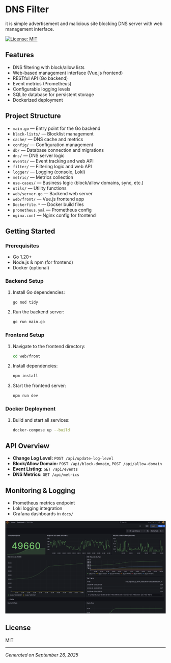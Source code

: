 # DNS Filter

it is simple advertisement and malicious site blocking DNS server with web management interface.

[![License: MIT](https://img.shields.io/badge/License-MIT-yellow.svg)](https://opensource.org/licenses/MIT)
## Features

- DNS filtering with block/allow lists
- Web-based management interface (Vue.js frontend)
- RESTful API (Go backend)
- Event metrics (Prometheus)
- Configurable logging levels
- SQLite database for persistent storage
- Dockerized deployment

## Project Structure

- `main.go` — Entry point for the Go backend
- `black-lists/` — Blocklist management
- `cache/` — DNS cache and metrics
- `config/` — Configuration management
- `db/` — Database connection and migrations
- `dns/` — DNS server logic
- `events/` — Event tracking and web API
- `filter/` — Filtering logic and web API
- `logger/` — Logging (console, Loki)
- `metric/` — Metrics collection
- `use-cases/` — Business logic (block/allow domains, sync, etc.)
- `utils/` — Utility functions
- `web/server.go` — Backend web server
- `web/front/` — Vue.js frontend app
- `Dockerfile.*` — Docker build files
- `prometheus.yml` — Prometheus config
- `nginx.conf` — Nginx config for frontend

## Getting Started

### Prerequisites
- Go 1.20+
- Node.js & npm (for frontend)
- Docker (optional)

### Backend Setup
1. Install Go dependencies:
   ```sh
   go mod tidy
   ```
2. Run the backend server:
   ```sh
   go run main.go
   ```

### Frontend Setup
1. Navigate to the frontend directory:
   ```sh
   cd web/front
   ```
2. Install dependencies:
   ```sh
   npm install
   ```
3. Start the frontend server:
   ```sh
   npm run dev
   ```

### Docker Deployment
1. Build and start all services:
   ```sh
   docker-compose up --build
   ```

## API Overview

- **Change Log Level:** `POST /api/update-log-level`
- **Block/Allow Domain:** `POST /api/block-domain`, `POST /api/allow-domain`
- **Event Listing:** `GET /api/events`
- **DNS Metrics:** `GET /api/metrics`

## Monitoring & Logging
- Prometheus metrics endpoint
- Loki logging integration
- Grafana dashboards in `docs/`

![img](docs/grafana-dashboard.png)


## License

MIT

---
*Generated on September 26, 2025*
